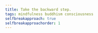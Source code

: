 ```yaml
---
title: Take the backward step.
tags: mindfulness buddhism consciousness
selfbreakapproach: true
selfbreakapproachorder: 1
---
```

